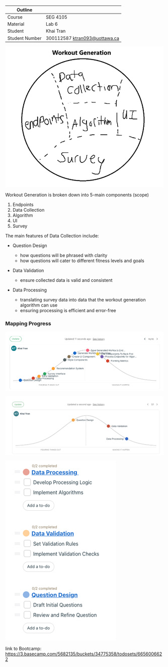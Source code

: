 | Outline        |                               |
| -------------- | ----------------------------- |
| Course         | SEG 4105                      |
| Material       | Lab 6                         |
| Student        | Khai Tran                     |
| Student Number | 300112587 ktran093@uottawa.ca |

![Alt text](image.png)

Workout Generation is broken down into 5-main components (scope)

1. Endpoints
2. Data Collection
3. Algorithm
4. UI
5. Survey

The main features of Data Collection include:

- Question Design

  - how questions will be phrased with clarity
  - how questions will cater to different fitness levels and goals

- Data Validation

  - ensure collected data is valid and consistent

- Data Processing

  - translating survey data into data that the workout generation algorithm can use
  - ensuring processing is efficient and error-free

### Mapping Progress

![Alt text](image-1.png)

![Alt text](image-3.png)

![Alt text](image-2.png)

link to Bootcamp: https://3.basecamp.com/5682135/buckets/34775358/todosets/6656006622
